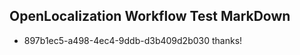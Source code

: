 ## OpenLocalization Workflow Test MarkDown
* 897b1ec5-a498-4ec4-9ddb-d3b409d2b030 thanks!

<!--HONumber=Sep16_HO1-->


